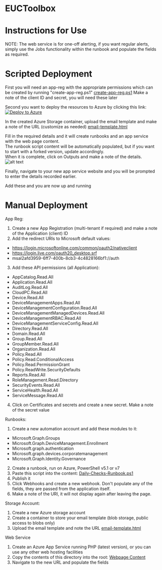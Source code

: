 # EUCToolbox
# Instructions for Use

NOTE: The web service is for one-off alerting, if you want regular alerts, simply use the Jobs functionality within the runbook and populate the fields as required.  



# Scripted Deployment

First you will need an app-reg with the appropriate permissions which can be created by running "create-app-reg.ps1"
[create-app-reg.ps1](https://raw.githubusercontent.com/andrew-s-taylor/EUCToolbox/main/Daily-Checks/Install%20Scripts/create-app-reg.ps1)
  Make a note of the client ID and secret, you will need these later

Second you want to deploy the resources to Azure by clicking this link:
[![Deploy to Azure](https://aka.ms/deploytoazurebutton)](https://portal.azure.com/#create/Microsoft.Template/uri/https%3A%2F%2Fraw.githubusercontent.com%2Fandrew-s-taylor%2FEUCToolbox%2Fmain%2FDaily-Checks%2FInstall%2520Scripts%2Farm-template.json)  

In the created Azure Storage container, upload the email template and make a note of the URL (customize as needed)
[email-template.html](https://raw.githubusercontent.com/andrew-s-taylor/EUCToolbox/main/Daily-Checks/Email%20Template/email-template.html)

Fill in the required details and it will create runbooks and an app service with the web page content.  
The runbook script content will be automatically populated, but if you want to start with a forked version, update accordingly.  
When it is complete, click on Outputs and make a note of the details.  
![alt text](https://euctoolbox.com/images/outputs-image.jpg)  

Finally, navigate to your new app service website and you will be prompted to enter the details recorded earlier.  


Add these and you are now up and running

# Manual Deployment

App Reg:
1) Create a new App Registration (multi-tenant if required) and make a note of the Application (client) ID
2) Add the redirect URIs to Microsoft default values:
- https://login.microsoftonline.com/common/oauth2/nativeclient
- https://login.live.com/oauth20_desktop.srf
- msal2afd3959-6ff7-400b-8cb3-4c4828166bf1://auth
3) Add these API permissions (all Application):
- AppCatalog.Read.All
- Application.Read.All
- AuditLog.Read.All
- CloudPC.Read.All
- Device.Read.All
- DeviceManagementApps.Read.All
- DeviceManagementConfiguration.Read.All
- DeviceManagementManagedDevices.Read.All
- DeviceManagementRBAC.Read.All
- DeviceManagementServiceConfig.Read.All
- Directory.Read.All
- Domain.Read.All
- Group.Read.All
- GroupMember.Read.All
- Organization.Read.All
- Policy.Read.All
- Policy.Read.ConditionalAccess
- Policy.Read.PermissionGrant
- Policy.ReadWrite.SecurityDefaults
- Reports.Read.All
- RoleManagement.Read.Directory
- SecurityEvents.Read.All
- ServiceHealth.Read.All
- ServiceMessage.Read.All
4) Click on Certificates and secrets and create a new secret.  Make a note of the secret value

Runbooks:
1) Create a new automation account and add these modules to it:
 - Microsoft.Graph.Groups
 - Microsoft.Graph.DeviceManagement.Enrollment
 - Microsoft.graph.authentication
 - Microsoft.graph.devices.corporatemanagement
 - Microsoft.Graph.Identity.Governance
2) Create a runbook, run on Azure, PowerShell v5.1 or v7
3) Paste this script into the content:
[Daily-Checks-Runbook.ps1](https://raw.githubusercontent.com/andrew-s-taylor/EUCToolbox/main/Daily-Checks/Runbook%20Script/Daily-Checks-Runbook.ps1)
4) Publish it
5) Click Webhooks and create a new webhook.  Don't populate any of the fields, they are passed from the application itself.
6) Make a note of the URI, it will not display again after leaving the page.

Storage Account:
1) Create a new Azure storage account
2) Create a container to store your email template (blob storage, public access to blobs only)
3) Upload the email template and note the URL
[email-template.html](https://raw.githubusercontent.com/andrew-s-taylor/EUCToolbox/main/Daily-Checks/Email%20Template/email-template.html)


Web Service
1) Create an Azure App Service running PHP (latest version), or you can use any other web hosting facilities
2) Copy the contents of this directory into the root:
[Webpage Content](https://github.com/andrew-s-taylor/EUCToolbox/tree/main/Daily-Checks/Webpage%20Content)
3) Navigate to the new URL and populate the fields
